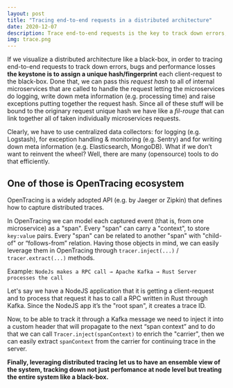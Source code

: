 ```yaml
---
layout: post
title: "Tracing end-to-end requests in a distributed architecture"
date: 2020-12-07
description: Trace end-to-end requests is the key to track down errors, bugs and performance losses
img: trace.png
---
```

If we visualize a distributed architecture like a black-box, in order to tracing end-to-end requests to track down errors, bugs and performance losses **the keystone is to assign a unique hash/fingerprint** each client-request to the black-box.
Done that, we can pass this _request hash_ to all of internal microservices that are called to handle the request letting the microservices do logging, write down meta information (e.g. processing time) and raise exceptions putting together the request hash.
Since all of these stuff will be bound to the originary request unique hash we have like a _fil-rouge_ that can link together all of taken individually microservices requests.

Clearly, we have to use centralized data collectors: for logging (e.g. Logstash), for exception handling & monitoring (e.g. Sentry) and for writing down meta information (e.g. Elasticsearch, MongoDB).
What if we don’t want to reinvent the wheel? Well, there are many (opensource) tools to do that efficiently. 

## One of those is OpenTracing ecosystem

OpenTracing is a widely adopted API (e.g. by Jaeger or Zipkin) that defines how to capture distributed traces.

In OpenTracing we can model each captured event (that is, from one microservice) as a "span". Every "span" can carry a "context", to store `key:value` pairs. Every "span" can be related to another "span" with "child-of" or “follows-from” relation.
Having those objects in mind, we can easily leverage them in OpenTracing through `tracer.inject(...)` / `tracer.extract(...)` methods.

Example:
`NodeJs makes a RPC call → Apache Kafka → Rust Server processes the call`

Let's say we have a NodeJS application that it is getting a client-request and to process that request it has to call a RPC written in Rust through Kafka.
Since the NodeJS app it’s the "root span", it creates a trace ID.

Now, to be able to track it through a Kafka message we need to inject it into a custom header that will propagate to the next “span context” and to do that we can call `Tracer.inject(spanContext)` to enrich the "carrier", then we can easily extract `spanContext` from the carrier for continuing trace in the server.

**Finally, leveraging distributed tracing let us to have an ensemble view of the system, tracking down not just perfomance at node level but treating the entire system like a black-box.**